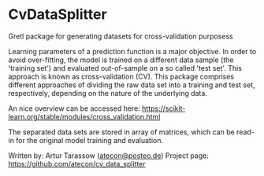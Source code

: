 # CvDataSplitter
Gretl package for generating datasets for cross-validation purposess

Learning parameters of a prediction function is a major objective. In order to avoid over-fitting, the model is trained on a different data sample (the 'training set') and evaluated out-of-sample on a so called 'test set'. This approach is known as cross-validation (CV). This package comprises different approaches of dividing the raw data set into a training and test set, respectively, depending on the nature of the underlying data.

An nice overview can be accessed here: https://scikit-learn.org/stable/modules/cross_validation.html

The separated data sets are stored in array of matrices, which can be read-in for the original model training and evaluation.

Written by: Artur Tarassow (atecon@posteo.de)
Project page: https://github.com/atecon/cv_data_splitter
